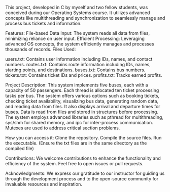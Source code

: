 This project, developed in C by myself and two fellow students, was conceived during our Operating Systems course. It utilizes advanced concepts like multithreading and synchronization to seamlessly manage and process bus tickets and information.

Features:
File-based Data Input: The system reads all data from files, minimizing reliance on user input.
Efficient Processing: Leveraging advanced OS concepts, the system efficiently manages and processes thousands of records.
Files Used:

users.txt: Contains user information including IDs, names, and contact numbers.
routes.txt: Contains route information including IDs, names, starting points, and destinations.
buses.txt: Contains bus numbers.
tickets.txt: Contains ticket IDs and prices.
profits.txt: Tracks earned profits.

Project Description:
This system implements five buses, each with a capacity of 50 passengers. Each thread is allocated ten ticket processing tasks per bus. The system offers various options such as booking tickets, checking ticket availability, visualizing bus data, generating random data, and reading data from files. It also displays arrival and departure times for buses. Data is read from files and stored in structures before processing. The system employs advanced libraries such as pthread for multithreading, sys/shm for shared memory, and ipc for inter-process communication. Mutexes are used to address critical section problems.

How you can access it:
Clone the repository.
Compile the source files.
Run the executable. (Ensure the txt files are in the same directory as the compiled file)

Contributions:
We welcome contributions to enhance the functionality and efficiency of the system. Feel free to open issues or pull requests.

Acknowledgments:
We express our gratitude to our instructor for guiding us through the development process and to the open-source community for invaluable resources and inspiration.
